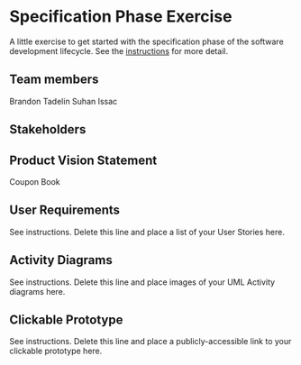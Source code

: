 # Specification Phase Exercise

A little exercise to get started with the specification phase of the software development lifecycle. See the [instructions](instructions.md) for more detail.

## Team members

Brandon 
Tadelin 
Suhan
Issac
## Stakeholders



## Product Vision Statement

Coupon Book

## User Requirements

See instructions. Delete this line and place a list of your User Stories here.

## Activity Diagrams

See instructions. Delete this line and place images of your UML Activity diagrams here.

## Clickable Prototype

See instructions. Delete this line and place a publicly-accessible link to your clickable prototype here.
